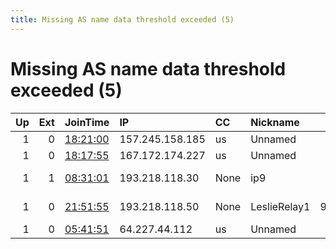 ```yaml
---
title: Missing AS name data threshold exceeded (5)
---
```


# Missing AS name data threshold exceeded (5)

|   Up |   Ext | JoinTime                                                                                            | IP              | CC   | Nickname     |   ORp |   Dirp | Version   | Contact                         | OS      |   eFamMembers |
|-----:|------:|:----------------------------------------------------------------------------------------------------|:----------------|:-----|:-------------|------:|-------:|:----------|:--------------------------------|:--------|--------------:|
|    1 |     0 | [18:21:00](https://metrics.torproject.org/rs.html#details/24B2176DE90429233F56E9687546AA413BE49A33) | 157.245.158.185 | us   | Unnamed      |   443 |     80 | 0.4.2.5   | None                            | Linux   |             1 |
|    1 |     0 | [18:17:55](https://metrics.torproject.org/rs.html#details/D4B3F38F6D1962F2E928A8AA96F7507D6007BFC7) | 167.172.174.227 | us   | Unnamed      |   443 |     80 | 0.4.2.5   | None                            | Linux   |             1 |
|    1 |     1 | [08:31:01](https://metrics.torproject.org/rs.html#details/66C2F2221401E17AA3D30385F45A82969023CCD3) | 193.218.118.30  | None | ip9          |   443 |   8000 | 0.3.5.8   | ip7 at airmail dot cc           | Linux   |             1 |
|    1 |     0 | [21:51:55](https://metrics.torproject.org/rs.html#details/2507E6A97AC52DC09FA519D31340156EEC626A5B) | 193.218.118.50  | None | LeslieRelay1 |  9001 |   9030 | 0.4.1.6   | Leslie &lt;leslie@leslie.is&gt; | OpenBSD |             1 |
|    1 |     0 | [05:41:51](https://metrics.torproject.org/rs.html#details/8E20478514C1D725AF9B8948E3E4C3CD66673D30) | 64.227.44.112   | us   | Unnamed      |   443 |     80 | 0.4.2.5   | None                            | Linux   |             1 |
